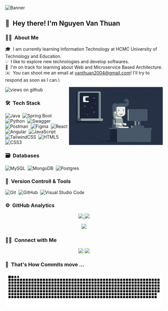 ![Banner](https://github.com/vt0022/vt0022/assets/94773081/0455e933-1424-4a98-8ae5-139604ed2f50)



## 👋 &nbsp;Hey there! I'm Nguyen Van Thuan

### 👨‍💻 &nbsp;About Me

🎓 &nbsp;I am currently learning Information Technology at HCMC University of Technology and Education.\
💡 &nbsp;I like to explore new technologies and develop softwares.\
🌱 &nbsp;I'm on track for learning about Web and Microservice Based Architecture.\
✉️ &nbsp;You can shoot me an email at vanthuan2004@gmail.com! I'll try to respond as soon as I can.\

<img src="https://komarev.com/ghpvc/?username=vt0022&label=Views&color=brightgreen&style=flat-square" alt="views on github" />

<img alt="Night Coding" src="https://raw.githubusercontent.com/AVS1508/AVS1508/master/assets/Night-Coding.gif" align="right"/>

### 🛠 &nbsp;Tech Stack

![Java](https://img.shields.io/badge/java-%23ED8B00.svg?style=for-the-badge&logo=java&logoColor=white)&nbsp;
![Spring Boot](https://img.shields.io/badge/spring_boot-%236DB33F.svg?style=for-the-badge&logo=spring-boot&logoColor=white)&nbsp;
![Python](https://img.shields.io/badge/python-3670A0?style=for-the-badge&logo=python&logoColor=ffdd54)&nbsp;
![Swagger](https://img.shields.io/badge/-Swagger-%23Clojure?style=for-the-badge&logo=swagger&logoColor=white)&nbsp;
![Postman](https://img.shields.io/badge/Postman-FF6C37?style=for-the-badge&logo=postman&logoColor=white)&nbsp;
![Figma](https://img.shields.io/badge/figma-%23F24E1E.svg?style=for-the-badge&logo=figma&logoColor=white)&nbsp;
![React](https://img.shields.io/badge/react-222222.svg?style=for-the-badge&logo=react&logoColor=0cd4f7)&nbsp;
![Angular](https://img.shields.io/badge/angular-de002d.svg?style=for-the-badge&logo=angular&logoColor=white)&nbsp;
![JavaScript](https://img.shields.io/badge/javascript-%23323330.svg?style=for-the-badge&logo=javascript&logoColor=%23F7DF1E)&nbsp;
![TailwindCSS](https://img.shields.io/badge/tailwindcss-38BDF8.svg?style=for-the-badge&logo=tailwindcss&logoColor=white)&nbsp;
![HTML5](https://img.shields.io/badge/html5-%23E34F26.svg?style=for-the-badge&logo=html5&logoColor=white)&nbsp;
![CSS3](https://img.shields.io/badge/css3-%231572B6.svg?style=for-the-badge&logo=css3&logoColor=white)&nbsp;



### 🗃 &nbsp;Databases

![MySQL](https://img.shields.io/badge/mySQL-%23316192.svg?style=for-the-badge&logo=mysql&logoColor=white)&nbsp;
![MongoDB](https://img.shields.io/badge/MongoDB-%234ea94b.svg?style=for-the-badge&logo=mongodb&logoColor=white)&nbsp;
![Postgres](https://img.shields.io/badge/postgres-%23316192.svg?style=for-the-badge&logo=postgresql&logoColor=white)&nbsp;


### 🧰 &nbsp;Version Controll & Tools 

![Git](https://img.shields.io/badge/git-%23F05033.svg?style=for-the-badge&logo=git&logoColor=white)&nbsp;
![GitHub](https://img.shields.io/badge/github-%23121011.svg?style=for-the-badge&logo=github&logoColor=white)&nbsp;
![Visual Studio Code](https://img.shields.io/badge/Visual%20Studio%20Code-0078d7.svg?style=for-the-badge&logo=visual-studio-code&logoColor=white)&nbsp;


### ⚙️ &nbsp;GitHub Analytics

<p align="center">
  <a href="https://github.com/Adityakanoi2001">
    <img height="180em" src="https://github-readme-stats-eight-theta.vercel.app/api?username=vt0022&show_icons=true&theme=algolia&include_all_commits=true&count_private=true"/>
  </a>
  <a href="https://github.com/Adityakanoi2001">
    <img height="180em" src="https://github-readme-stats-eight-theta.vercel.app/api/top-langs/?username=vt0022&layout=compact&langs_count=8&theme=algolia"/>
  </a>
</p>

<p align="center">
  <img height="180em" src="https://github-readme-streak-stats.herokuapp.com/?user=vt0022&theme=dark&hide_border=true"/>
</p>


### 🤝🏻 &nbsp;Connect with Me

<p align="center">
<a href="mailto:vanthuan2004@gmail.com"><img src="https://img.shields.io/badge/-vanthuan2004-D14836?style=flat&logo=Gmail&logoColor=white"/></a>
<a href="https://www.facebook.com/vt0022"><img src="https://img.shields.io/badge/-vt0022-1877F2?style=flat&logo=Facebook&logoColor=white"/></a>
</p>


### 🐍 &nbsp;That's How Commits move ...

<div align="center">
  <a href="https://github.com/vt0022">
  <img src="https://github.com/1999AZZAR/1999AZZAR/blob/readme/resources/img/grid-snake.svg"
       alt="snake" /></a>
</div>

